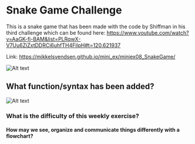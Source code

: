<h1>Snake Game Challenge</h1>

This is a snake game that has been made with the code by Shiffman in his third challenge which can be found here: https://www.youtube.com/watch?v=AaGK-fj-BAM&list=PLRqwX-V7Uu6ZiZxtDDRCi6uhfTH4FilpH#t=120.621937

Link: https://mikkelsvendsen.github.io/mini_ex/miniex08_SnakeGame/

![Alt text](https://mikkelsvendsen.github.io/mini_ex/miniex08_SnakeGame/SnakeScreenshot.JPG?raw=true "miniex08 Screenshot1")

<h2>What function/syntax has been added?</h2>

![Alt text](https://mikkelsvendsen.github.io/mini_ex/miniex08_SnakeGame/FlowchartMiniex8.JPG?raw=true "miniex08 Screenshot2 Flowchart")

<h3>What is the difficulty of this weekly exercise?</h3>

<h4>How may we see, organize and communicate things differently with a flowchart?</h4>
